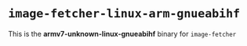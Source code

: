 # `image-fetcher-linux-arm-gnueabihf`

This is the **armv7-unknown-linux-gnueabihf** binary for `image-fetcher`
